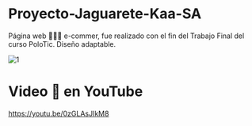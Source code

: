 # Proyecto-Jaguarete-Kaa-SA
Página web 🛒🏃‍♀️ e-commer, fue realizado con el fin del Trabajo Final del curso PoloTic. Diseño adaptable.


![1](https://user-images.githubusercontent.com/91395402/221860544-61939870-5b48-4bd2-96e0-26b57608b4bb.jpg)

# Video 🎥 en YouTube

https://youtu.be/0zGLAsJIkM8
